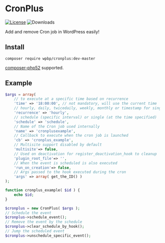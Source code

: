 # CronPlus
[![License](https://img.shields.io/badge/License-GPL%20v3-blue.svg)](http://www.gnu.org/licenses/gpl-3.0)
![Downloads](https://img.shields.io/packagist/dt/wpbp/cronplus.svg) 

Add and remove Cron job in WordPress easily!

## Install

`composer require wpbp/cronplus:dev-master`

[composer-php52](https://github.com/composer-php52/composer-php52) supported.

## Example

```php
$args = array(
    // to execute at a specific time based on recurrence
    'time' => '18:00:00', // not mandatory, will use the current time
    // hourly, daily, twicedaily, weekly, monthly or timestamp for single event
    'recurrence' => 'hourly',
    // schedule (specific interval) or single (at the time specified)
    'schedule' => 'schedule',
    // Name of the Cron job used internally
    'name' => 'cronplusexample',
    // Callback to execute when the cron job is launched
    'cb' => 'cronplus_example',
    // Multisite support disabled by default
    'multisite'=> false,
    // Used on deactivation for register_deactivation_hook to cleanup
    'plugin_root_file'=> '',
    // When the event is scheduled is also executed 
    'run_on_creation'=> false,
    // Args passed to the hook executed during the cron
    'args' => array( get_the_ID() )
);

function cronplus_example( $id ) {
	echo $id;
}

$cronplus = new CronPlus( $args );
// Schedule the event
$cronplus->schedule_event();
// Remove the event by the schedule
$cronplus->clear_schedule_by_hook();
// Jump the scheduled event
$cronplus->unschedule_specific_event();
```
